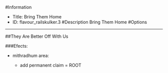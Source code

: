 #Information
 - Title: Bring Them Home
 - ID: flavour_railskulker.3
#Description
Bring Them Home
#Options

___
##They Are Better Off With Us

###Efects:<ul><li>mithradhum area:</li><ul><li>add permanent claim = ROOT</li></ul></ul>
